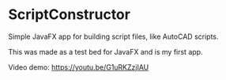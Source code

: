 # ScriptConstructor
Simple JavaFX app for building script files, like AutoCAD scripts.

This was made as a test bed for JavaFX and is my first app.

Video demo: https://youtu.be/G1uRKZzjIAU
